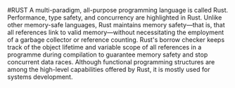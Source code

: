 #RUST
A multi-paradigm, all-purpose programming language is called Rust. Performance, type safety, and concurrency are highlighted in Rust. Unlike other memory-safe 
languages, Rust maintains memory safety—that is, that all references link to valid memory—without necessitating the employment of a garbage collector or reference
counting. Rust's borrow checker keeps track of the object lifetime and variable scope of all references in a programme during compilation to guarantee memory safety
and stop concurrent data races. Although functional programming structures are among the high-level capabilities offered by Rust, it is mostly used for systems 
development.
